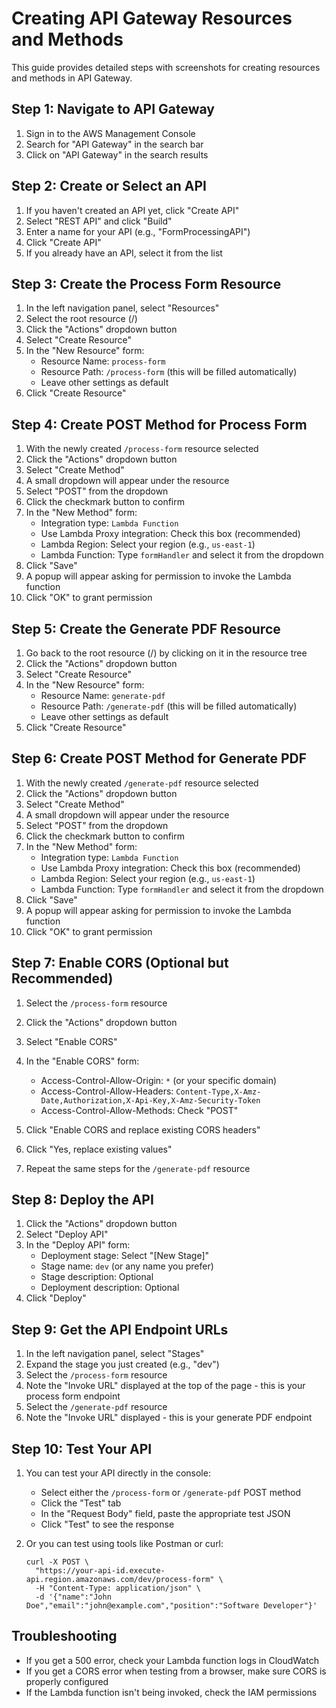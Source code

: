 # Creating API Gateway Resources and Methods

This guide provides detailed steps with screenshots for creating resources and methods in API Gateway.

## Step 1: Navigate to API Gateway
1. Sign in to the AWS Management Console
2. Search for "API Gateway" in the search bar
3. Click on "API Gateway" in the search results

## Step 2: Create or Select an API
1. If you haven't created an API yet, click "Create API"
2. Select "REST API" and click "Build"
3. Enter a name for your API (e.g., "FormProcessingAPI")
4. Click "Create API"
5. If you already have an API, select it from the list

## Step 3: Create the Process Form Resource

1. In the left navigation panel, select "Resources"
2. Select the root resource (/) 
3. Click the "Actions" dropdown button
4. Select "Create Resource"
5. In the "New Resource" form:
   - Resource Name: `process-form`
   - Resource Path: `/process-form` (this will be filled automatically)
   - Leave other settings as default
6. Click "Create Resource"

## Step 4: Create POST Method for Process Form

1. With the newly created `/process-form` resource selected
2. Click the "Actions" dropdown button
3. Select "Create Method"
4. A small dropdown will appear under the resource
5. Select "POST" from the dropdown
6. Click the checkmark button to confirm
7. In the "New Method" form:
   - Integration type: `Lambda Function`
   - Use Lambda Proxy integration: Check this box (recommended)
   - Lambda Region: Select your region (e.g., `us-east-1`)
   - Lambda Function: Type `formHandler` and select it from the dropdown
8. Click "Save"
9. A popup will appear asking for permission to invoke the Lambda function
10. Click "OK" to grant permission

## Step 5: Create the Generate PDF Resource

1. Go back to the root resource (/) by clicking on it in the resource tree
2. Click the "Actions" dropdown button
3. Select "Create Resource"
4. In the "New Resource" form:
   - Resource Name: `generate-pdf`
   - Resource Path: `/generate-pdf` (this will be filled automatically)
   - Leave other settings as default
5. Click "Create Resource"

## Step 6: Create POST Method for Generate PDF

1. With the newly created `/generate-pdf` resource selected
2. Click the "Actions" dropdown button
3. Select "Create Method"
4. A small dropdown will appear under the resource
5. Select "POST" from the dropdown
6. Click the checkmark button to confirm
7. In the "New Method" form:
   - Integration type: `Lambda Function`
   - Use Lambda Proxy integration: Check this box (recommended)
   - Lambda Region: Select your region (e.g., `us-east-1`)
   - Lambda Function: Type `formHandler` and select it from the dropdown
8. Click "Save"
9. A popup will appear asking for permission to invoke the Lambda function
10. Click "OK" to grant permission

## Step 7: Enable CORS (Optional but Recommended)

1. Select the `/process-form` resource
2. Click the "Actions" dropdown button
3. Select "Enable CORS"
4. In the "Enable CORS" form:
   - Access-Control-Allow-Origin: `*` (or your specific domain)
   - Access-Control-Allow-Headers: `Content-Type,X-Amz-Date,Authorization,X-Api-Key,X-Amz-Security-Token`
   - Access-Control-Allow-Methods: Check "POST"
5. Click "Enable CORS and replace existing CORS headers"
6. Click "Yes, replace existing values"

7. Repeat the same steps for the `/generate-pdf` resource

## Step 8: Deploy the API

1. Click the "Actions" dropdown button
2. Select "Deploy API"
3. In the "Deploy API" form:
   - Deployment stage: Select "[New Stage]"
   - Stage name: `dev` (or any name you prefer)
   - Stage description: Optional
   - Deployment description: Optional
4. Click "Deploy"

## Step 9: Get the API Endpoint URLs

1. In the left navigation panel, select "Stages"
2. Expand the stage you just created (e.g., "dev")
3. Select the `/process-form` resource
4. Note the "Invoke URL" displayed at the top of the page - this is your process form endpoint
5. Select the `/generate-pdf` resource
6. Note the "Invoke URL" displayed - this is your generate PDF endpoint

## Step 10: Test Your API

1. You can test your API directly in the console:
   - Select either the `/process-form` or `/generate-pdf` POST method
   - Click the "Test" tab
   - In the "Request Body" field, paste the appropriate test JSON
   - Click "Test" to see the response

2. Or you can test using tools like Postman or curl:
   ```
   curl -X POST \
     "https://your-api-id.execute-api.region.amazonaws.com/dev/process-form" \
     -H "Content-Type: application/json" \
     -d '{"name":"John Doe","email":"john@example.com","position":"Software Developer"}'
   ```

## Troubleshooting

- If you get a 500 error, check your Lambda function logs in CloudWatch
- If you get a CORS error when testing from a browser, make sure CORS is properly configured
- If the Lambda function isn't being invoked, check the IAM permissions